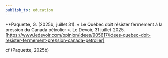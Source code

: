 ```yaml
---
publish_to: education
---
```

**Paquette, G. (2025b, juillet 31). « Le Québec doit résister fermement à la pression du Canada pétrolier ». Le Devoir, 31 juillet 2025. [https://www.ledevoir.com/opinion/idees/905617/idees-quebec-doit-resister-fermement-pression-canada-petrolier]


cf
(Paquette, 2025b)
